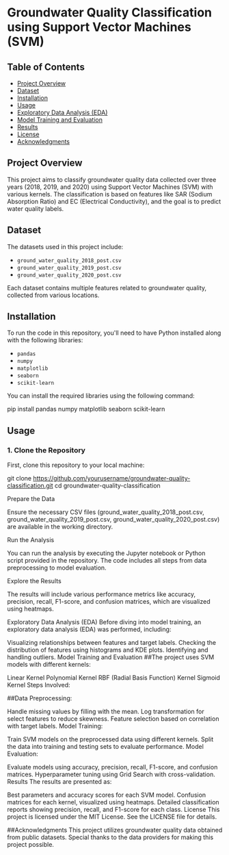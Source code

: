 # Groundwater Quality Classification using Support Vector Machines (SVM)

## Table of Contents
- [Project Overview](#project-overview)
- [Dataset](#dataset)
- [Installation](#installation)
- [Usage](#usage)
- [Exploratory Data Analysis (EDA)](#exploratory-data-analysis-eda)
- [Model Training and Evaluation](#model-training-and-evaluation)
- [Results](#results)
- [License](#license)
- [Acknowledgments](#acknowledgments)

## Project Overview

This project aims to classify groundwater quality data collected over three years (2018, 2019, and 2020) using Support Vector Machines (SVM) with various kernels. The classification is based on features like SAR (Sodium Absorption Ratio) and EC (Electrical Conductivity), and the goal is to predict water quality labels.

## Dataset

The datasets used in this project include:
- `ground_water_quality_2018_post.csv`
- `ground_water_quality_2019_post.csv`
- `ground_water_quality_2020_post.csv`

Each dataset contains multiple features related to groundwater quality, collected from various locations.

## Installation

To run the code in this repository, you'll need to have Python installed along with the following libraries:

- `pandas`
- `numpy`
- `matplotlib`
- `seaborn`
- `scikit-learn`

You can install the required libraries using the following command:


 pip install pandas numpy matplotlib seaborn scikit-learn

## Usage

### 1. Clone the Repository
First, clone this repository to your local machine:


git clone https://github.com/yourusername/groundwater-quality-classification.git
cd groundwater-quality-classification

Prepare the Data

Ensure the necessary CSV files (ground_water_quality_2018_post.csv, ground_water_quality_2019_post.csv, ground_water_quality_2020_post.csv) are available in the working directory.

Run the Analysis

You can run the analysis by executing the Jupyter notebook or Python script provided in the repository. The code includes all steps from data preprocessing to model evaluation.

Explore the Results

The results will include various performance metrics like accuracy, precision, recall, F1-score, and confusion matrices, which are visualized using heatmaps.

Exploratory Data Analysis (EDA)
Before diving into model training, an exploratory data analysis (EDA) was performed, including:

Visualizing relationships between features and target labels.
Checking the distribution of features using histograms and KDE plots.
Identifying and handling outliers.
Model Training and Evaluation
##The project uses SVM models with different kernels:

Linear Kernel
Polynomial Kernel
RBF (Radial Basis Function) Kernel
Sigmoid Kernel
Steps Involved:

##Data Preprocessing:

Handle missing values by filling with the mean.
Log transformation for select features to reduce skewness.
Feature selection based on correlation with target labels.
Model Training:

Train SVM models on the preprocessed data using different kernels.
Split the data into training and testing sets to evaluate performance.
Model Evaluation:

Evaluate models using accuracy, precision, recall, F1-score, and confusion matrices.
Hyperparameter tuning using Grid Search with cross-validation.
Results
The results are presented as:

Best parameters and accuracy scores for each SVM model.
Confusion matrices for each kernel, visualized using heatmaps.
Detailed classification reports showing precision, recall, and F1-score for each class.
License
This project is licensed under the MIT License. See the LICENSE file for details.

##Acknowledgments
This project utilizes groundwater quality data obtained from public datasets. Special thanks to the data providers for making this project possible.
